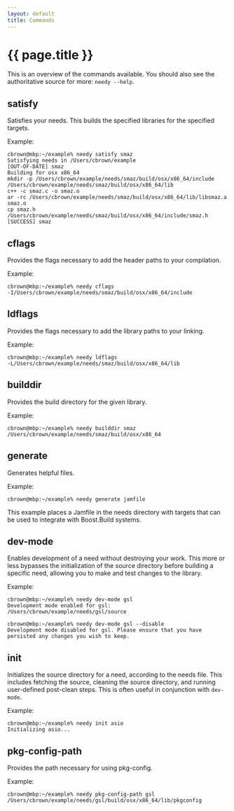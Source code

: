 ```yaml
---
layout: default
title: Commands
---
```

{{ page.title }}
==

This is an overview of the commands available. You should also see the authoritative source for more: `needy --help`.

satisfy
--

Satisfies your needs. This builds the specified libraries for the specified targets.

Example:

<pre class="highlight"><code>cbrown@mbp:~/example% <span class="green">needy</span> satisfy smaz
Satisfying needs in /Users/cbrown/example
<span class="cyan">[OUT-OF-DATE]</span> smaz
Building for osx x86_64
mkdir -p /Users/cbrown/example/needs/smaz/build/osx/x86_64/include /Users/cbrown/example/needs/smaz/build/osx/x86_64/lib
c++ -c smaz.c -o smaz.o
ar -rc /Users/cbrown/example/needs/smaz/build/osx/x86_64/lib/libsmaz.a smaz.o
cp smaz.h /Users/cbrown/example/needs/smaz/build/osx/x86_64/include/smaz.h
<span class="green">[SUCCESS]</span> smaz</code></pre>

cflags
--

Provides the flags necessary to add the header paths to your compilation.

Example:

<pre class="highlight"><code>cbrown@mbp:~/example% <span class="green">needy</span> cflags
-I/Users/cbrown/example/needs/smaz/build/osx/x86_64/include</code></pre>

ldflags
--

Provides the flags necessary to add the library paths to your linking.

Example:

<pre class="highlight"><code>cbrown@mbp:~/example% <span class="green">needy</span> ldflags
-L/Users/cbrown/example/needs/smaz/build/osx/x86_64/lib</code></pre>

builddir
--

Provides the build directory for the given library.

Example:

<pre class="highlight"><code>cbrown@mbp:~/example% <span class="green">needy</span> builddir smaz
/Users/cbrown/example/needs/smaz/build/osx/x86_64</code></pre>

generate
--

Generates helpful files.

Example:

<pre class="highlight"><code>cbrown@mbp:~/example% <span class="green">needy</span> generate jamfile</code></pre>

This example places a Jamfile in the needs directory with targets that can be used to integrate with Boost.Build systems.

dev-mode
--

Enables development of a need without destroying your work. This more or less bypasses the initialization of the source directory before building a specific need, allowing you to make and test changes to the library.

Example:

<pre class="highlight"><code>cbrown@mbp:~/example% <span class="green">needy</span> dev-mode gsl
Development mode enabled for gsl: /Users/cbrown/example/needs/gsl/source</code></pre>

<pre class="highlight"><code>cbrown@mbp:~/example% <span class="green">needy</span> dev-mode gsl --disable
Development mode disabled for gsl. Please ensure that you have persisted any changes you wish to keep.</code></pre>

init
--

Initializes the source directory for a need, according to the needs file. This includes fetching the source, cleaning the source directory, and running user-defined post-clean steps. This is often useful in conjunction with `dev-mode`.

Example:

<pre class="highlight"><code>cbrown@mbp:~/example% <span class="green">needy</span> init asio
Initializing asio...</code></pre>

pkg-config-path
--

Provides the path necessary for using pkg-config.

Example:

<pre class="highlight"><code>cbrown@mbp:~/example% <span class="green">needy</span> pkg-config-path gsl
/Users/cbrown/example/needs/gsl/build/osx/x86_64/lib/pkgconfig</code></pre>
